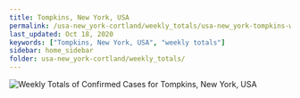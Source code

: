```yaml
---
title: Tompkins, New York, USA
permalink: /usa-new_york-cortland/weekly_totals/usa-new_york-tompkins-weekly_totals.html
last_updated: Oct 18, 2020
keywords: ["Tompkins, New York, USA", "weekly totals"]
sidebar: home_sidebar
folder: usa-new_york-cortland/weekly_totals/
---
```


![Weekly Totals of Confirmed Cases for Tompkins, New York, USA](/images/graphs/usa-new_york-tompkins-weekly_totals_graph.png)
